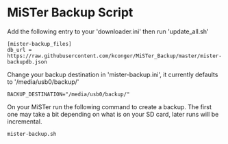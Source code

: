 # MiSTer Backup Script

Add the following entry to your 'downloader.ini' then run 'update_all.sh'
```
[mister-backup_files]
db_url = https://raw.githubusercontent.com/kconger/MiSTer_Backup/master/mister-backupdb.json
```

Change your backup destination in 'mister-backup.ini', it currently defaults to '/media/usb0/backup/'
```
BACKUP_DESTINATION="/media/usb0/backup/"
```

On your MiSTer run the following command to create a backup. The first one may take a bit depending on what is on your SD card, later runs will be incremental.
```
mister-backup.sh
```